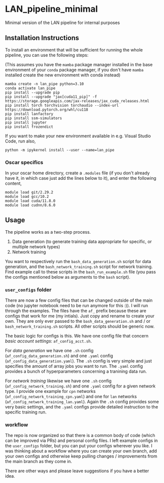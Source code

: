 # LAN_pipeline_minimal
Minimal version of the LAN pipeline for internal purposes

## Installation Instructions

To install an environment that will be sufficient for running the whole pipeline, you can use the following steps:

(This assumes you have the `mamba` package manager installed in the base environment of your `conda` package manager,
if you don't have `mamba` installed create the new environment with conda instead)

```
mamba create -n lan_pipe python=3.10
conda activate lan_pipe
pip install --upgrade pip
pip install --upgrade "jax[cuda11_pip]" -f https://storage.googleapis.com/jax-releases/jax_cuda_releases.html
pip install torch torchvision torchaudio --index-url https://download.pytorch.org/whl/cu118
pip install lanfactory
pip install ssm-simulators
pip install jupyter
pip install frozendict
```

If you want to make your new environment available in e.g. Visual Studio Code, run also,

```
python -m ipykernel install --user --name=lan_pipe
```

### Oscar specifics

In your oscar home directory, create a `.modules` file (if you don't already have it, in which case just add the lines below to it), and enter the following content,

```
module load git/2.29.2
module load gcc/10.2
module load cuda/11.8.0
module load cudnn/8.6.0
```

## Usage

The pipeline works as a two-step process.

1. Data generation (to generate training data appropriate for specific, or multiple network types)
2. Network training

You want to respectively run the `bash_data_generation.sh` script for data generation, and the `bash_network_training.sh` script for network training.
Find example call to these scripts in the `bash_run_example.sh` file (you pass the configs mentioned below as arguments to the `bash` script).

### `user_configs` folder

There are now a few config files that can be changed outside of the main code (no jupyter notebook need to be run anymore for this :)).
I will run through the examples. The files have the `af_` prefix because these are configs that work for me (my intials). 
Just copy and rename to create your own. They are only ever passed to the `bash_data_generation.sh` and / or `bash_network_training.sh` scripts.
All other scripts should be generic now.

The basic logic for configs is this. We have one config file that concern *basic account settings*: `af_config_acct.sh`.

For *data generation* we have one `.sh` config (`af_config_data_generation.sh`) and one `.yaml` config (`af_config_data_generation.yaml`).
The `.sh` config is very simple and just specifies the amount of array jobs you want to run. The `.yaml` config provides a bunch of hyperparameters concerning a tranining data run.

For *network training* likewise we have one `.sh` config (`af_config_network_training.sh`) and one `.yaml` config for a given network type. 
I provide one example for `cpn` networks (`af_config_network_training_cpn.yaml`) and one for `lan` networks (`af_config_network_training_lan.yaml`).
Again the `.sh` config provides some very basic settings, and the `.yaml` configs provide detailed instruction to the specific training run.

### workflow

The repo is now organized so that there is a common body of code (which can be improved via PRs) and personal config files.
I left example configs in the `user_configs` folder, but you can put your configs wherever you like. I was thinking about a workflow where you can create your own branch, add 
your own configs and otherwise keep pulling changes / improvements from the main branch as they come in.

There are other ways and please leave suggestions if you have a better idea.

